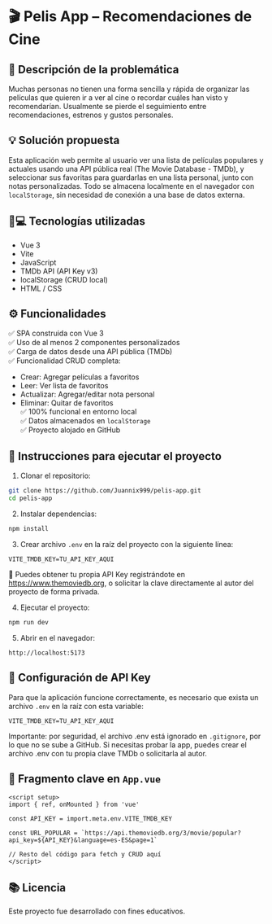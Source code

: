 
# 🎬 Pelis App – Recomendaciones de Cine

## 📌 Descripción de la problemática

Muchas personas no tienen una forma sencilla y rápida de organizar las películas que quieren ir a ver al cine o recordar cuáles han visto y recomendarían. Usualmente se pierde el seguimiento entre recomendaciones, estrenos y gustos personales.

## 💡 Solución propuesta

Esta aplicación web permite al usuario ver una lista de películas populares y actuales usando una API pública real (The Movie Database - TMDb), y seleccionar sus favoritas para guardarlas en una lista personal, junto con notas personalizadas. Todo se almacena localmente en el navegador con `localStorage`, sin necesidad de conexión a una base de datos externa.

## 🧑💻 Tecnologías utilizadas

- Vue 3  
- Vite  
- JavaScript  
- TMDb API (API Key v3)  
- localStorage (CRUD local)  
- HTML / CSS  

## ⚙️ Funcionalidades

✅ SPA construida con Vue 3  
✅ Uso de al menos 2 componentes personalizados  
✅ Carga de datos desde una API pública (TMDb)  
✅ Funcionalidad CRUD completa:  
- Crear: Agregar películas a favoritos  
- Leer: Ver lista de favoritos  
- Actualizar: Agregar/editar nota personal  
- Eliminar: Quitar de favoritos  
✅ 100% funcional en entorno local  
✅ Datos almacenados en `localStorage`  
✅ Proyecto alojado en GitHub  

## 🚀 Instrucciones para ejecutar el proyecto

1. Clonar el repositorio:

```bash
git clone https://github.com/Juannix999/pelis-app.git
cd pelis-app
```

2. Instalar dependencias:

```bash
npm install
```

3. Crear archivo `.env` en la raíz del proyecto con la siguiente línea:

```env
VITE_TMDB_KEY=TU_API_KEY_AQUI
```
📌 Puedes obtener tu propia API Key registrándote en https://www.themoviedb.org, o solicitar la clave directamente al autor del proyecto de forma privada.

4. Ejecutar el proyecto:

```bash
npm run dev
```

5. Abrir en el navegador:

```text
http://localhost:5173
```

## 🔑 Configuración de API Key

Para que la aplicación funcione correctamente, es necesario que exista un archivo `.env` en la raíz con esta variable:

```env
VITE_TMDB_KEY=TU_API_KEY_AQUI
```

Importante: por seguridad, el archivo .env está ignorado en `.gitignore`, por lo que no se sube a GitHub. Si necesitas probar la app, puedes crear el archivo .env con tu propia clave TMDb o solicitarla al autor.

## 🧩 Fragmento clave en `App.vue`

```vue
<script setup>
import { ref, onMounted } from 'vue'

const API_KEY = import.meta.env.VITE_TMDB_KEY

const URL_POPULAR = `https://api.themoviedb.org/3/movie/popular?api_key=${API_KEY}&language=es-ES&page=1`

// Resto del código para fetch y CRUD aquí
</script>
```

## 📚 Licencia

Este proyecto fue desarrollado con fines educativos.
